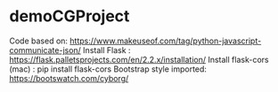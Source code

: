# demoCGProject
Code based on: https://www.makeuseof.com/tag/python-javascript-communicate-json/ 
Install Flask : https://flask.palletsprojects.com/en/2.2.x/installation/
Install flask-cors (mac) : pip install flask-cors
Bootstrap style imported: https://bootswatch.com/cyborg/ 
